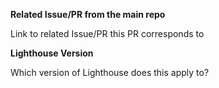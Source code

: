 **Related Issue/PR from the main repo**

Link to related Issue/PR this PR corresponds to

**Lighthouse Version**

Which version of Lighthouse does this apply to?
